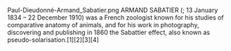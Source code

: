 Paul-Dieudonné-Armand_Sabatier.png ARMAND SABATIER (; 13 January 1834 – 22 December 1910) was a French zoologist known for his studies of comparative anatomy of animals, and for his work in photography, discovering and publishing in 1860 the Sabattier effect, also known as pseudo-solarisation.[1][2][3][4]
